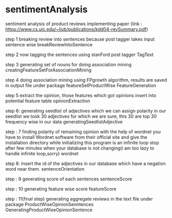 # sentimentAnalysis
sentiment analysis of product reviews
implementing paper (link : https://www.cs.uic.edu/~liub/publications/kdd04-revSummary.pdf)


step 1
breaking review into sentences because post tagger takes input sentence wise
breakReviewIntoSentence

step 2
now tagging the sentences using stanFord post tagger
TagText

step 3
generating set of nouns for doing association mining
creatingFeatureSetForAssociationMining

step 4
doing association mining using FPgrowth algorithm, results are saved in output file under package featureSetProductWise
FeatureGeneration

step 5
extract the opinion, those features which got opinions insert into potential feature table
opinionExtraction

step 6: 
generating seedlist of adjectives which we can assign polarity
in our seedlist we took 30 adjectives for which we are sure, this 30 are top 30 frequency wise in our data
generatingSeedlistAdjective

step : 7
finding polarity of remaining opinion with the help of wordnet
you have to install Wordnet software from their official site and give the installation directory while initializing
this program is an infinite loop stop after few minutes when your database is not changing(i am too lazy to handle infinite loop,sorry)
wordnet

step 8:
insert the id of the adjectives in our database which have a negation word near them.
sentenceOrientation

step : 9
generating score of each sentences
sentenceScore

step : 10
generating feature wise score
featureScore

step : 11(final step)
generating aggregate reviews in the text file under package ProductWiseOpinionSenntences
GeneratingProductWiseOpinionSentence
